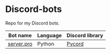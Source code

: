 # Discord-bots

Repo for my Discord bots.

| Bot name                                                                    | Language | Discord library                                        |
|-----------------------------------------------------------------------------|----------|--------------------------------------------------------|
| [server.pro](https://github.com/Rashnain/Discord-bots/tree/main/server.pro) | Python   | [Pycord](https://github.com/Pycord-Development/pycord) |
